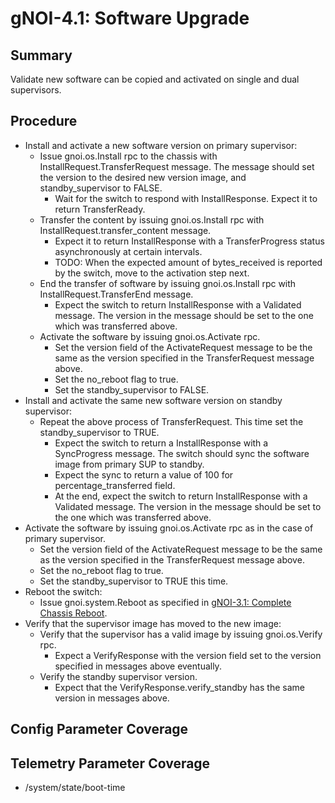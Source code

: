 # gNOI-4.1: Software Upgrade

## Summary

Validate new software can be copied and activated on single and dual supervisors.

## Procedure

*   Install and activate a new software version on primary supervisor:
    *   Issue gnoi.os.Install rpc to the chassis with InstallRequest.TransferRequest message. The message should set the version to the desired new version image, and standby_supervisor to FALSE.
        *   Wait for the switch to respond with InstallResponse. Expect it to return TransferReady.
    *   Transfer the content by issuing gnoi.os.Install rpc with InstallRequest.transfer_content message.
        *   Expect it to return InstallResponse with a TransferProgress status asynchronously at certain intervals.
        *   TODO: When the expected amount of bytes_received is reported by the switch, move to the activation step next.
    *   End the transfer of software by issuing gnoi.os.Install rpc with InstallRequest.TransferEnd message.
        *   Expect the switch to return InstallResponse with a Validated message. The version in the message should be set to the one which was transferred above.
    *   Activate the software by issuing gnoi.os.Activate rpc. 
        *   Set the version field of the ActivateRequest message to be the same as the version specified in the TransferRequest message above. 
        *   Set the no_reboot flag to true.
        *   Set the standby_supervisor to FALSE.
*   Install and activate the same new software version on standby supervisor:
    *   Repeat the above process of TransferRequest. This time set the standby_supervisor to TRUE.
        *   Expect the switch to return a InstallResponse with a SyncProgress message. The switch should sync the software image from primary SUP to standby.
        *   Expect the sync to return a value of 100 for percentage_transferred field.
        *   At the end, expect the switch to return InstallResponse with a Validated message. The version in the message should be set to the one which was transferred above.
*   Activate the software by issuing gnoi.os.Activate rpc as in the case of primary supervisor.
    *   Set the version field of the ActivateRequest message to be the same as the version specified in the TransferRequest message above. 
    *   Set the no_reboot flag to true.
    *   Set the standby_supervisor to TRUE this time.
*   Reboot the switch:
    *   Issue gnoi.system.Reboot as specified in [gNOI-3.1: Complete Chassis Reboot](feature/gnoi/tests/complete_chassis_reboot/complete_chassis_reboot_test.md).
*   Verify that the supervisor image has moved to the new image:
    *   Verify that the supervisor has a valid image by issuing gnoi.os.Verify rpc. 
        *   Expect a VerifyResponse with the version field set to the version specified in messages above eventually.
    *   Verify the standby supervisor version.
        *   Expect that the VerifyResponse.verify_standby has the same version in messages above.

## Config Parameter Coverage

## Telemetry Parameter Coverage

* /system/state/boot-time

